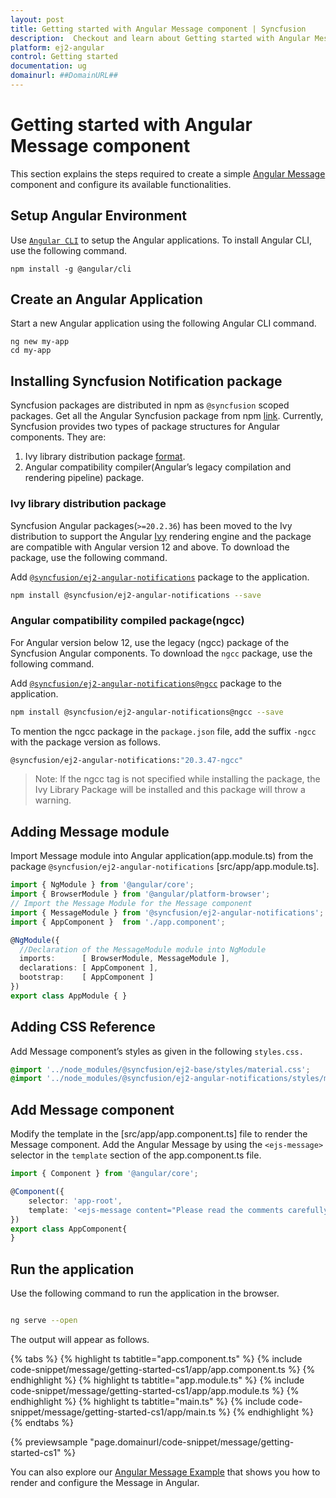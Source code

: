 ```yaml
---
layout: post
title: Getting started with Angular Message component | Syncfusion
description:  Checkout and learn about Getting started with Angular Message component of Syncfusion Essential JS 2 and more details.
platform: ej2-angular
control: Getting started 
documentation: ug
domainurl: ##DomainURL##
---
```


# Getting started with Angular Message component

This section explains the steps required to create a simple [Angular Message](https://www.syncfusion.com/angular-components/angular-message) component and configure its available functionalities.

## Setup Angular Environment

Use [`Angular CLI`](https://github.com/angular/angular-cli) to setup the Angular applications. To install Angular CLI, use the following command.

```
npm install -g @angular/cli
```

## Create an Angular Application

Start a new Angular application using the following Angular CLI command.

```
ng new my-app
cd my-app
```

## Installing Syncfusion Notification package

Syncfusion packages are distributed in npm as `@syncfusion` scoped packages. Get all the Angular Syncfusion package from npm [link]( https://www.npmjs.com/search?q=%40syncfusion%2Fej2-angular- ).
Currently, Syncfusion provides two types of package structures for Angular components. They are:
1. Ivy library distribution package [format](https://angular.io/guide/angular-package-format#angular-package-format).
2. Angular compatibility compiler(Angular’s legacy compilation and rendering pipeline) package.

### Ivy library distribution package

Syncfusion Angular packages(`>=20.2.36`) has been moved to the Ivy distribution to support the Angular [Ivy](https://docs.angular.lat/guide/ivy) rendering engine and the package are compatible with Angular version 12 and above. To download the package, use the following command.

Add [`@syncfusion/ej2-angular-notifications`](https://www.npmjs.com/package/@syncfusion/ej2-angular-notifications/v/20.3.47) package to the application.

```bash
npm install @syncfusion/ej2-angular-notifications --save
```

### Angular compatibility compiled package(ngcc)

For Angular version below 12, use the legacy (ngcc) package of the Syncfusion Angular components. To download the `ngcc` package, use the following command.

Add [`@syncfusion/ej2-angular-notifications@ngcc`](https://www.npmjs.com/package/@syncfusion/ej2-angular-notifications/v/20.3.47-ngcc) package to the application.

```bash
npm install @syncfusion/ej2-angular-notifications@ngcc --save
```

To mention the ngcc package in the `package.json` file, add the suffix `-ngcc` with the package version as follows.

```bash
@syncfusion/ej2-angular-notifications:"20.3.47-ngcc"
```

>Note: If the ngcc tag is not specified while installing the package, the Ivy Library Package will be installed and this package will throw a warning.

## Adding Message module

Import Message module into Angular application(app.module.ts) from the package `@syncfusion/ej2-angular-notifications` [src/app/app.module.ts].

```typescript
import { NgModule } from '@angular/core';
import { BrowserModule } from '@angular/platform-browser';
// Import the Message Module for the Message component
import { MessageModule } from '@syncfusion/ej2-angular-notifications';
import { AppComponent }  from './app.component';

@NgModule({
  //Declaration of the MessageModule module into NgModule
  imports:      [ BrowserModule, MessageModule ],
  declarations: [ AppComponent ],
  bootstrap:    [ AppComponent ]
})
export class AppModule { }

```

## Adding CSS Reference

Add Message component’s styles as given in the following `styles.css.`

```css
@import '../node_modules/@syncfusion/ej2-base/styles/material.css';
@import '../node_modules/@syncfusion/ej2-angular-notifications/styles/message/material.css';
```

## Add Message component

Modify the template in the [src/app/app.component.ts] file to render the Message component. Add the Angular Message by using the `<ejs-message>` selector in the `template` section of the app.component.ts file.

```typescript
import { Component } from '@angular/core';

@Component({
    selector: 'app-root',
    template: '<ejs-message content="Please read the comments carefully"></ejs-message>'
})
export class AppComponent{
}
```

## Run the application

Use the following command to run the application in the browser.

```bash

ng serve --open
```

The output will appear as follows.

{% tabs %}
{% highlight ts tabtitle="app.component.ts" %}
{% include code-snippet/message/getting-started-cs1/app/app.component.ts %}
{% endhighlight %}
{% highlight ts tabtitle="app.module.ts" %}
{% include code-snippet/message/getting-started-cs1/app/app.module.ts %}
{% endhighlight %}
{% highlight ts tabtitle="main.ts" %}
{% include code-snippet/message/getting-started-cs1/app/main.ts %}
{% endhighlight %}
{% endtabs %}
  
{% previewsample "page.domainurl/code-snippet/message/getting-started-cs1" %}

You can also explore our [Angular Message Example](https://ej2.syncfusion.com/aspnetcore/Message/DefaultFunctionalities#/bootstrap5) that shows you how to render and configure the Message in Angular.